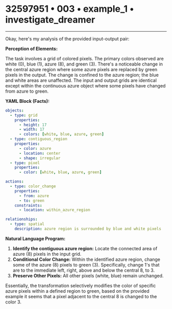 # 32597951 • 003 • example_1 • investigate_dreamer

---
Okay, here's my analysis of the provided input-output pair:

**Perception of Elements:**

The task involves a grid of colored pixels. The primary colors observed are white (0), blue (1), azure (8), and green (3). There's a noticeable change in the central azure region where some azure pixels are replaced by green pixels in the output. The change is confined to the azure region; the blue and white areas are unaffected. The input and output grids are identical except within the continuous azure object where some pixels have changed from azure to green.

**YAML Block (Facts):**



```yaml
objects:
  - type: grid
    properties:
      - height: 17
      - width: 17
      - colors: [white, blue, azure, green]
  - type: contiguous_region
    properties:
      - color: azure
      - location: center
      - shape: irregular
  - type: pixel
    properties:
      - color: [white, blue, azure, green]

actions:
  - type: color_change
    properties:
      - from: azure
      - to: green
    constraints:
      - location: within_azure_region

relationships:
  - type: spatial
    description: azure region is surrounded by blue and white pixels
```



**Natural Language Program:**

1.  **Identify the contiguous azure region:** Locate the connected area of azure (8) pixels in the input grid.
2.  **Conditional Color Change:** Within the identified azure region, change some of the azure (8) pixels to green (3). Specifically, change 1's that are to the immediate left, right, above and below the central 8, to 3.
3.  **Preserve Other Pixels:** All other pixels (white, blue) remain unchanged.

Essentially, the transformation selectively modifies the color of specific azure pixels within a defined region to green, based on the provided example it seems that a pixel adjacent to the central 8 is changed to the color 3.

